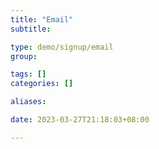 ```yaml
---
title: "Email"
subtitle:

type: demo/signup/email
group:

tags: []
categories: []

aliases:

date: 2023-03-27T21:18:03+08:00

---
```


